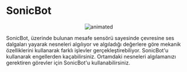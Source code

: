 # SonicBot

<p align="center">
  <img src="https://user-images.githubusercontent.com/112697142/231760485-0ad956d3-b7c2-4a38-aebf-1087e5909892.gif" alt="animated" />
</p> 

SonicBot, üzerinde bulunan mesafe sensörü sayesinde çevresine ses dalgaları yayarak nesneleri algılıyor ve algıladığı değerlere göre mekanik özelliklerini kullanarak farklı işlevler gerçekleştirebiliyor. SonicBot'u kullanarak engellerden kaçabilirsiniz. Ortamdaki nesneleri algılamanızı gerektiren görevler için SonicBot'u kullanabilirsiniz.

